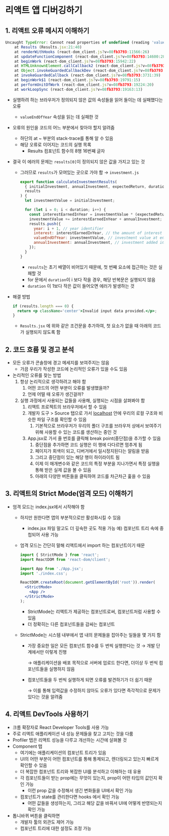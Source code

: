 # 리액트 앱 디버깅하기

## 1. 리액트 오류 메시지 이해하기

```jsx
Uncaught TypeError: Cannot read properties of undefined (reading 'valueEndOfYear')
    at Results (Results.jsx:21:40)
    at renderWithHooks (react-dom_client.js?v=08fb3793:11566:26)
    at updateFunctionComponent (react-dom_client.js?v=08fb3793:14600:28)
    at beginWork (react-dom_client.js?v=08fb3793:15942:22)
    at HTMLUnknownElement.callCallback2 (react-dom_client.js?v=08fb3793:3672:22)
    at Object.invokeGuardedCallbackDev (react-dom_client.js?v=08fb3793:3697:24)
    at invokeGuardedCallback (react-dom_client.js?v=08fb3793:3731:39)
    at beginWork$1 (react-dom_client.js?v=08fb3793:19791:15)
    at performUnitOfWork (react-dom_client.js?v=08fb3793:19224:20)
    at workLoopSync (react-dom_client.js?v=08fb3793:19163:13)
```

- 실행하려 하는 브라우저가 정의되지 않은 값의 속성들을 읽어 들이는 데 실패했다는 오류
  - `valueEndOfYear` 속성을 읽는 데 실패한 것
- 오류의 원인을 코드의 어느 부분에서 찾아야 할지 알려줌
  - 하단의 at ~ 부분의 stack-trace를 통해 알 수 있음
  - 해당 오류로 이어지는 코드의 실행 목록
    - Results 컴포넌트 함수의 8행 16번째 글자
- 결국 이 에러의 문제는 `results[0]`이 정의되지 않은 값을 가지고 있는 것

  - 그러므로 `results`가 모여있는 곳으로 가야 함 → `investment.js`

    ```jsx
    export function calculateInvestmentResults(
      { initialInvestment, annualInvestment, expectedReturn, duration },
      results
    ) {
      let investmentValue = initialInvestment;

      for (let i = 0; i < duration; i++) {
        const interestEarnedInYear = investmentValue * (expectedReturn / 100);
        investmentValue += interestEarnedInYear + annualInvestment;
        results.push({
          year: i + 1, // year identifier
          interest: interestEarnedInYear, // the amount of interest earned in this year
          valueEndOfYear: investmentValue, // investment value at end of year
          annualInvestment: annualInvestment, // investment added in this year
        });
      }
    }
    ```

    - `results`는 초기 배열이 비어있기 때문에, 첫 번째 요소에 접근하는 것은 실패할 것
    - for 문에서 `duration`이 i 보다 작을 경우, 해당 반복문은 실행되지 않음
    - `duration` 이 1보다 작은 값이 들어오면 에러가 발생하는 것

- 해결 방법
  ```jsx
  if (results.length === 0) {
    return <p className='center'>Invalid input data provided.</p>;
  }
  ```
  - `Results.jsx` 에 위와 같은 조건문을 추가하여, 첫 요소가 없을 때 아래의 코드가 실행되지 않도록 함

## 2. 코드 흐름 및 경고 분석

- 모든 오류가 콘솔창에 경고 메세지를 보여주지는 않음
  - 가끔 우리가 작성한 코드에 논리적인 오류가 있을 수도 있음
- 논리적인 오류를 찾는 방법
  1. 항상 논리적으로 생각하려고 해야 함
     1. 어떤 코드의 어떤 부분이 오류를 발생했을까?
     2. 언제 어떨 때 오류가 생긴걸까?
  2. 실행 과정에서 사용되는 값들을 사용해, 실행되는 시점을 살펴봐야 함
     1. 리액트 프로젝트의 브라우저에서 할 수 있음
     2. 개발자 도구 > Source 탭으로 가서 [localhost](http://localhost) 안에 우리의 로컬 구조와 비슷한 파일 구조를 확인할 수 있음
        1. 기본적으로 브라우저가 우리의 폴더 구조를 브라우저 상에서 보여주기 위해 사용할 수 있는 코드를 생산하는 중인 것
     3. App.jsx로 가서 줄 번호를 클릭해 break point(중단점)을 추가할 수 있음
        1. 중단점을 추가하면 코드 실행은 이 행에 다다르면 멈추게 됨
        2. 페이지가 회색이 되고, 디버거에서 일시정지된다는 알림을 받음
        3. 그리고 중단점이 있는 해당 행이 하이라이트 됨
        4. 이제 이 매개변수와 같은 코드의 특정 부분을 지나가면서 특정 실행을 통해 받은 실제 값을 볼 수 있음
        5. 아래의 다양한 버튼들을 클릭하여 코드를 차근차근 훑을 수 있음

## 3. 리액트의 Strict Mode(엄격 모드) 이해하기

- 엄격 모드는 index.jsx에서 시작해야 함

  - 하지만 원한다면 앱의 부분적으로만 활성화시킬 수 있음
    - index.jsx 파일 말고도 더 깊숙한 곳도 적용 가능
      예) 컴포넌트 트리 속에 중첩되어 사용 가능
  - 엄격 모드는 간단히 말해 리액트에서 import 하는 컴포넌트이기 때문

    ```jsx
    import { StrictMode } from 'react';
    import ReactDOM from 'react-dom/client';

    import App from './App.jsx';
    import './index.css';

    ReactDOM.createRoot(document.getElementById('root')).render(
      <StrictMode>
        <App />
      </StrictMode>
    );
    ```

    - StrictMode는 리액트가 제공하는 컴포넌트로써, 컴포넌트처럼 사용할 수 있음
    - 더 정확히는 다른 컴포넌트들을 감싸는 컴포넌트

  - StrictMode는 시스템 내부에서 앱 내의 문제들을 잡아주는 일들을 몇 가지 함

    - 가장 중요한 일은 모든 컴포넌트 함수를 두 번씩 실행한다는 것
      → 개발 단계에서만 이렇게 진행

      → 애플리케이션을 배포 목적으로 서버에 업로드 한다면, 더이상 두 번씩 컴포넌트들을 실행하지 않음

    - 컴포넌트들을 두 번씩 실행하게 되면 오류를 발견하기가 더 쉽기 때문

      → 이를 통해 입력값을 수정하지 않아도 오류가 있다면 즉각적으로 문제가 있다는 것을 알려줌

## 4. 리액트 DevTools 사용하기

- 크롬 확장자로 React Developer Tools를 사용 가능
- 주로 리액트 애플리케이션 내 성능 문제들을 찾고 고치는 것을 다룸
- Profiler 탭은 리액트 성능을 다루고 개선하는 시간에 살펴볼 것
- Component 탭
  - 여기에는 애플리케이션의 컴포넌트 트리가 있음
  - UI의 어떤 부분이 어떤 컴포넌트를 통해 통제되고, 렌더링되고 있는지 빠르게 확인할 수 있음
  - 더 복잡한 컴포넌트 트리와 복잡한 UI를 분석하고 이해하는 데 유용
  - 각 컴포넌트들이 받는 prop에는 무엇이 있는지, prop이 어떤 타입의 값인지 확인 가능
    - 이런 prop 값을 수정해서 생긴 변화들을 UI에서 확인 가능
  - 컴포넌트가 state를 관리한다면 hooks 에서 확인 가능
    - 어떤 값들을 생성하는지, 그리고 해당 값을 바꿔서 UI에 어떻게 반영되는지 확인 가능
- 톱니바퀴 버튼을 클릭하면
  - 개발자 툴의 외관도 제어 가능
  - 컴포넌트 트리에 대한 설정도 조정 가능
